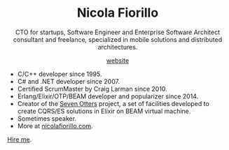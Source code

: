 
<h1 align="center">Nicola Fiorillo</h1>
<p align="center">
  CTO for startups, Software Engineer and Enterprise Software Architect consultant and freelance, specialized in mobile solutions and distributed architectures.
</p>
<p align="center">
  <a href="https://www.nicolafiorillo.com">website</a>
</p>


- C/C++ developer since 1995.
- C# and .NET developer since 2007.
- Certified ScrumMaster by Craig Larman since 2010.
- Erlang/Elixir/OTP/BEAM developer and popularizer since 2014.
- Creator of the [Seven Otters](https://www.sevenotters.org/) project, a set of facilities developed to create CQRS/ES solutions in Elixir on BEAM virtual machine.
- Sometimes speaker.
- More at [nicolafiorillo.com](https://www.nicolafiorillo.com).

[Hire me](nicola.fiorillo@gmail.com).
